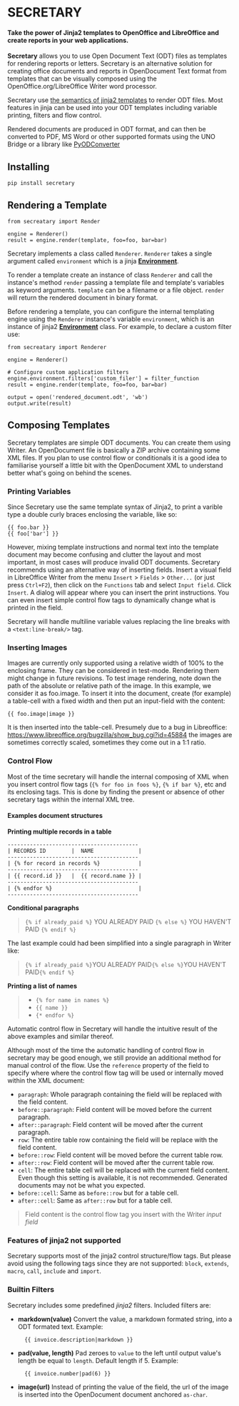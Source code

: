 # SECRETARY

#### Take the power of Jinja2 templates to OpenOffice and LibreOffice and create reports in your web applications.


**Secretary** allows you to use Open Document Text (ODT) files as templates for rendering reports or letters. Secretary is an alternative solution for creating office documents and reports in OpenDocument Text format from templates that can be visually composed using the OpenOffice.org/LibreOffice Writer word processor.

Secretary use [the semantics of jinja2 templates][1] to render ODT files. Most features in jinja can be used into your ODT templates including variable printing, filters and flow control.

Rendered documents are produced in ODT format, and can then be converted to PDF, MS Word or other supported formats using the UNO Bridge or a library like [PyODConverter][2]

## Installing

    pip install secretary

## Rendering a Template

    from secreatary import Render

    engine = Renderer()
    result = engine.render(template, foo=foo, bar=bar)

Secretary implements a class called `Renderer`. `Renderer` takes a single argument called `environment` which is a jinja **[Environment][3]**.

To render a template create an instance of class `Renderer` and call the instance's method `render` passing a template file and template's variables as keyword arguments. `template` can be a filename or a file object. `render` will return the rendered document in binary format.

Before rendering a template, you can configure the internal templating engine using the `Renderer` instance's variable `environment`, which is an instance of jinja2 **[Environment][3]** class. For example, to declare a custom filter use:

    from secreatary import Renderer

    engine = Renderer()

    # Configure custom application filters
    engine.environment.filters['custom_filer'] = filter_function
    result = engine.render(template, foo=foo, bar=bar)

    output = open('rendered_document.odt', 'wb')
    output.write(result)

## Composing Templates

Secretary templates are simple ODT documents. You can create them using Writer. An OpenDocument file is basically a ZIP archive containing some XML files. If you plan to use control flow or conditionals it is a good idea to familiarise yourself a little bit with the OpenDocument XML to understand better what's going on behind the scenes.

### Printing Variables

Since Secretary use the same template syntax of Jinja2, to print a varible type a double curly braces enclosing the variable, like so:

    {{ foo.bar }}
    {{ foo['bar'] }}

However, mixing template instructions and normal text into the template document may become confusing and clutter the layout and most important, in most cases will produce invalid ODT documents. Secretary recommends using an alternative way of inserting fields. Insert a visual field in LibreOffice Writer from the menu `Insert` > `Fields` > `Other...` (or just press `Ctrl+F2`), then click on the `Functions` tab and select `Input field`. Click `Insert`. A dialog will appear where you can insert the print instructions. You can even insert simple control flow tags to dynamically change what is printed in the field.

Secretary will handle multiline variable values replacing the line breaks with a `<text:line-break/>` tag.

### Inserting Images

Images are currently only supported using a relative width of 100% to the enclosing frame. They can be considered in test-mode. Rendering them might change in future revisions.
To test image rendering, note down the path of the absolute or relative path of the image. In this example, we consider it as foo.image. To insert it into the document, create (for example) a table-cell with a fixed width and then put an input-field with the content: 

    {{ foo.image|image }}

It is then inserted into the table-cell. Presumely due to a bug in Libreoffice: https://www.libreoffice.org/bugzilla/show_bug.cgi?id=45884 the images are sometimes correctly scaled, sometimes they come out in a 1:1 ratio.

### Control Flow

Most of the time secretary will handle the internal composing of XML when you insert control flow tags (`{% for foo in foos %}`, `{% if bar %}`, etc and its enclosing tags. This is done by finding the present or absence of other secretary tags within the internal XML tree.

#### Examples document structures
**Printing multiple records in a table**
``` plain
-----------------------------------------
| RECORDS ID        |  NAME              |
-----------------------------------------
| {% for record in records %}            |
-----------------------------------------
| {{ record.id }}   |  {{ record.name }} |
-----------------------------------------
| {% endfor %}                           |
-----------------------------------------
```
**Conditional paragraphs**
> `{% if already_paid %}`
>  YOU ALREADY PAID
> `{% else %}`
>  YOU HAVEN'T PAID
> `{% endif %}`

The last example could had been simplified into a single paragraph in Writer like:

> `{% if already_paid %}`YOU ALREADY PAID`{% else %}`YOU HAVEN'T PAID`{% endif %}`

**Printing a list of names**

> * `{% for name in names %}`
> * `{{ name }}`
> * `{* endfor %}`

Automatic control flow in Secretary will handle the intuitive result of the above examples and similar thereof.

Although most of the time the automatic handling of control flow in secretary may be good enough, we still provide an additional method for manual control of the flow. Use the `reference` property of the field to specify where where the control flow tag will be used or internally moved within the XML document:

* `paragraph`: Whole paragraph containing the field will be replaced with the field content.
* `before::paragraph`: Field content will be moved before the current paragraph.
* `after::paragraph`: Field content will be moved after the current paragraph.
* `row`: The entire table row containing the field will be replace with the field content.
* `before::row`: Field content will be moved before the current table row.
* `after::row`: Field content will be moved after the current table row.
* `cell`: The entire table cell will be replaced with the current field content. Even though this setting is available, it is not recommended. Generated documents may not be what you expected.
* `before::cell`: Same as `before::row` but for a table cell.
* `after::cell`: Same as `after::row` but for a table cell.
> Field content is the control flow tag you insert with the Writer *input field*

### Features of jinja2 not supported
Secretary supports most of the jinja2 control structure/flow tags. But please avoid using the following tags since they are not supported: `block`, `extends`, `macro`, `call`, `include` and `import`.

### Builtin Filters
Secretary includes some predefined *jinja2* filters. Included filters are:

- **markdown(value)**
Convert the value, a markdown formated string, into a ODT formated text. Example:

        {{ invoice.description|markdown }}

- **pad(value, length)**
Pad zeroes to `value` to the left until output value's length be equal to `length`. Default length if 5. Example:

        {{ invoice.number|pad(6) }}

- **image(url)**
Instead of printing the value of the field, the url of the image is inserted into the OpenDocument document anchored `as-char`.

  [1]: http://jinja.pocoo.org/docs/templates/
  [2]: https://github.com/mirkonasato/pyodconverter
  [3]: http://jinja.pocoo.org/docs/api/#jinja2.Environment
